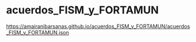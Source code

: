 # acuerdos_FISM_y_FORTAMUN
https://amairanibarsanas.github.io/acuerdos_FISM_y_FORTAMUN/acuerdos_FISM_y_FORTAMUN.json
